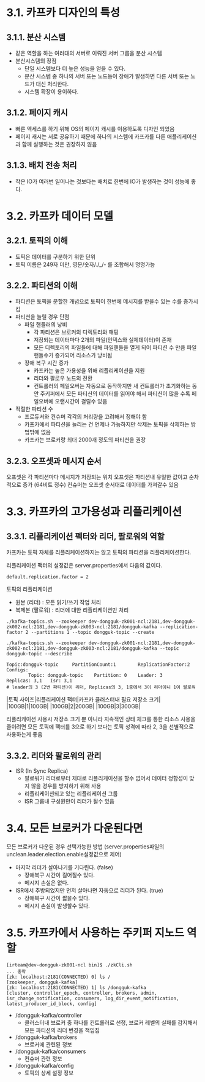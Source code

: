 # 3.1. 카프카 디자인의 특성

## 3.1.1. 분산 시스템

- 같은 역할을 하는 여러대의 서버로 이뤄진 서버 그룹을 분산 시스템
- 분산시스템의 장점
  - 단일 시스템보다 더 높은 성능을 얻을 수 있다. 
  - 분산 시스템 중 하나의 서버 또는 노드등이 장애가 발생하면 다른 서버 또는 노드가 대신 처리한다.
  - 시스템 확장이 용이하다.

## 3.1.2. 페이지 캐시

- 빠른 엑세스를 하기 위해 OS의 페이지 캐시를 이용하도록 디자인 되었음
- 페이지 캐시는 서로 공유하기 때문에 하나의 시스템에 카프카를 다른 애플리케이션과 함께 실행하는 것은 권장하지 않음

## 3.1.3. 배치 전송 처리

- 작은 IO가 여러번 일어나는 것보다는 배치로 한번에 IO가 발생하는 것이 성능에 좋다. 

# 3.2. 카프카 데이터 모델

## 3.2.1. 토픽의 이해

- 토픽은 데이터를 구분하기 위한 단위
- 토픽 이름은 249자 미만, 영문/숫자/./_/- 를 조합해서 명명가능

## 3.2.2. 파티션의 이해

- 파티션은 토픽을 분할한 개념으로 토픽이 한번에 메시지를 받을수 있는 수를 증가시킴
- 파티션을 늘릴 경우 단점
  - 파일 핸들러의 낭비 
    - 각 파티션은 브로커의 디렉토리와 매핑
    - 저장되는 데이터마다 2개의 파일(인덱스와 실제데이터)이 존재
    - 모든 디렉토리의 파일들에 대해 파일핸들을 열게 되어 파티션 수 만큼 파일 핸들수가 증가되어 리소스가 낭비됨
  - 장애 복구 시간 증가
    - 카프카는 높은 가용성을 위해 리플리케이션을 지원
    - 리더와 팔로우 노드의 전환
    - 컨트롤러의 페일오버는 자동으로 동작하지만 새 컨트롤러가 초기화하는 동안 주키퍼에서 모든 파티션의 데이터를 읽어야 해서 파티션이 많을 수록 페일오버에 오랜시간이 걸릴수 있음
- 적절한 파티션 수
  - 프로듀서와 컨슈머 각각의 처리량을 고려해서 정해야 함
  - 카프카에서 파티션을 늘리는 건 언제나 가능하지만 삭제는 토픽을 삭제하는 방법밖에 없음
  - 카프카는 브로커랑 최대 2000개 정도의 파티션을 권장

## 3.2.3. 오프셋과 메시지 순서

오프셋은 각 파티션마다 메시지가 저장되는 위치
오프셋은 파티션내 유일한 값이고 순차적으로 증가 (64비트 정수)
컨슈머는 오프셋 순서대로 데이터를 가져갈수 있음

# 3.3. 카프카의 고가용성과 리플리케이션

## 3.3.1. 리플리케이션 펙터와 리더, 팔로워의 역할

카프카는 토픽 자체를 리플리케이션하지는 않고 토픽의 파티션을 리플리케이션한다. 

리플리케이션 팩터의 설정값은 server.properties에서 다음의 값이다. 

```
default.replication.factor = 2
```

토픽의 리플리케이션
- 원본 (리더) : 모든 읽기/쓰기 작업 처리
- 복제본 (팔로워) : 리더에 대한 리플리케이션만 처리

```
./kafka-topics.sh --zookeeper dev-dongguk-zk001-ncl:2181,dev-dongguk-zk002-ncl:2181,dev-dongguk-zk003-ncl:2181/dongguk-kafka --replication-factor 2 --partitions 1 --topic dongguk-topic --create
```

```
./kafka-topics.sh --zookeeper dev-dongguk-zk001-ncl:2181,dev-dongguk-zk002-ncl:2181,dev-dongguk-zk003-ncl:2181/dongguk-kafka --topic dongguk-topic --describe
```

```
Topic:dongguk-topic     PartitionCount:1        ReplicationFactor:2     Configs:
        Topic: dongguk-topic    Partition: 0    Leader: 3       Replicas: 3,1   Isr: 3,1
# leader의 3 (2번 파티션)이 리더, Replicas의 3, 1중에서 3이 리더이니 1이 팔로워
```

|토픽 사이즈|리플리케이션 팩터|카프카 클러스터내 필요 저장소 크기|
|100GB|1|100GB|
|100GB|2|200GB|
|100GB|3|300GB|


리플리케이션 사용시 저장소 크기 뿐 아니라 지속적인 상태 체크를 통한 리소스 사용을 줄이려면 모든 토픽에 팩터를 3으로 하기 보다는 토픽 성격에 따라 2, 3을 선별적으로 사용하는게 좋음

## 3.3.2. 리더와 팔로워의 관리

- ISR (In Sync Replica)
  - 팔로워가 리더로부터 제대로 리플리케이션을 할수 없어서 데이터 정합성이 맞지 않을 경우를 방지하기 위해  사용
  - 리플리케이션되고 있는 리플리케이션 그룹
  - ISR 그룹내 구성원만이 리더가 될수 있음

# 3.4. 모든 브로커가 다운된다면

모든 브로커가 다운된 경우 선택가능한 방법 (server.properties파일의 unclean.leader.election.enable설정값으로 제어)

- 마지막 리더가 살아나기를 기다린다. (false)
  - 장애복구 시간이 길어질수 있다. 
  - 메시지 손실은 없다. 
- ISR에서 추방되었지만 먼저 살아나면 자동으로 리더가 된다. (true)
  - 장애복구 시간이 짧을수 있다. 
  - 메시지 손실이 발생할수 있다. 

# 3.5. 카프카에서 사용하는 주키퍼 지노드 역할

```
[irteam@dev-dongguk-zk001-ncl bin]$ ./zkCli.sh
... 중략
[zk: localhost:2181(CONNECTED) 0] ls /
[zookeeper, dongguk-kafka]
[zk: localhost:2181(CONNECTED) 1] ls /dongguk-kafka
[cluster, controller_epoch, controller, brokers, admin, isr_change_notification, consumers, log_dir_event_notification, latest_producer_id_block, config]
```

- /dongguk-kafka/controller
  - 클러스터내 브로커 중 하나를 컨트롤러로 선정, 브로커 레벨의 실패를 감지해서 모든 파티션의 리더 변경을 책임짐
- /dongguk-kafka/brokers
  - 브로커에 관련된 정보
- /dongguk-kafka/consumers
  - 컨슈머 관련 정보
- /dongguk-kafka/config
  - 토픽의 상세 설정 정보
